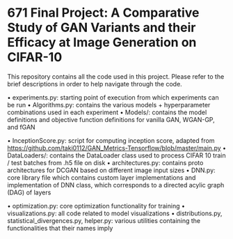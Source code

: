 # 671 Final Project: A Comparative Study of GAN Variants and their Efficacy at Image Generation on CIFAR-10
This repository contains all the code used in this project. Please refer to the brief descriptions in order to help navigate through the code.

• experiments.py: starting point of execution from which experiments can be run
• Algorithms.py: contains the various models + hyperparameter combinations used in each experiment
• Models/: contains the model definitions and objective function definitions for vanilla GAN, WGAN-GP, and fGAN

• InceptionScore.py: script for computing inception score, adapted from https://github.com/taki0112/GAN_Metrics-Tensorflow/blob/master/main.py
• DataLoaders/: contains the DataLoader class used to process CIFAR 10 train / test batches from .h5 file on disk
• architectures.py: contains proto architectures for DCGAN based on different image input sizes
• DNN.py: core library file which contains custom layer implementations and implementation of DNN class, which corresponds to a directed acylic graph (DAG) of layers

• optimization.py: core optimization functionality for training
• visualizations.py: all code related to model visualizations
• distributions.py, statistical_divergences.py, helper.py: various utilities containing the functionalities that their names imply
